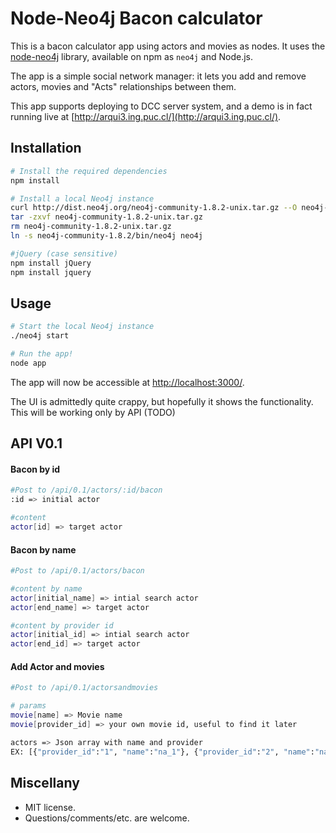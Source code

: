 # Node-Neo4j Bacon calculator

This is a bacon calculator app using actors and movies as nodes. It uses the
[node-neo4j][] library, available on npm as `neo4j` and Node.js.

The app is a simple social network manager: it lets you add and remove actors, movies and
 "Acts" relationships between them.

This app supports deploying to DCC server system, and a demo is in fact running live at
[http://arqui3.ing.puc.cl/](http://arqui3.ing.puc.cl/).


## Installation

```bash
# Install the required dependencies
npm install

# Install a local Neo4j instance
curl http://dist.neo4j.org/neo4j-community-1.8.2-unix.tar.gz --O neo4j-community-1.8.2-unix.tar.gz
tar -zxvf neo4j-community-1.8.2-unix.tar.gz
rm neo4j-community-1.8.2-unix.tar.gz
ln -s neo4j-community-1.8.2/bin/neo4j neo4j

#jQuery (case sensitive)
npm install jQuery
npm install jquery
```



## Usage

```bash
# Start the local Neo4j instance
./neo4j start

# Run the app!
node app
```

The app will now be accessible at [http://localhost:3000/](http://localhost:3000/).

The UI is admittedly quite crappy, but hopefully it shows the functionality.
This will be working only by API (TODO)

## API V0.1

#### Bacon by id
```bash
#Post to /api/0.1/actors/:id/bacon
:id => initial actor

#content
actor[id] => target actor
```
#### Bacon by name
```bash
#Post to /api/0.1/actors/bacon

#content by name
actor[initial_name] => intial search actor
actor[end_name] => target actor

#content by provider id
actor[initial_id] => intial search actor
actor[end_id] => target actor
```
#### Add Actor and movies
```bash
#Post to /api/0.1/actorsandmovies

# params 
movie[name] => Movie name
movie[provider_id] => your own movie id, useful to find it later

actors => Json array with name and provider
EX: [{"provider_id":"1", "name":"na_1"}, {"provider_id":"2", "name":"na_2"}]
```





## Miscellany

- MIT license.
- Questions/comments/etc. are welcome.


[Neo4j]: http://www.neo4j.org/
[node-neo4j]: https://github.com/thingdom/node-neo4j

[coffeescript]: http://www.coffeescript.org/
